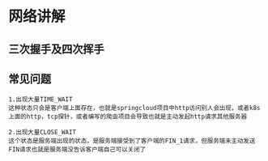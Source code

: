 # 网络讲解

## 三次握手及四次挥手




## 常见问题

```
1.出现大量TIME_WAIT
这种状态只会是客户端上面存在，也就是springcloud项目中http访问别人会出现，或者k8s上面的http，tcp探针，或者编写的爬虫项目会导致也就是主动发起http请求其他服务器

2.出现大量CLOSE_WAIT
这个状态是服务端出现的状态，是服务端接受到了客户端的FIN_1请求，但服务端未主动发送FIN请求也就是服务端没告诉客户端自己可以关闭了
```